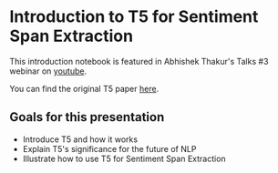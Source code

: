 # Introduction to T5 for Sentiment Span Extraction

This introduction notebook is featured in Abhishek Thakur's Talks #3 webinar on [youtube](https://www.youtube.com/watch?v=4LYw_UIdd4A).

You can find the original T5 paper [here](https://arxiv.org/abs/1910.10683).

## Goals for this presentation
- Introduce T5 and how it works
- Explain T5's significance for the future of NLP
- Illustrate how to use T5 for Sentiment Span Extraction
